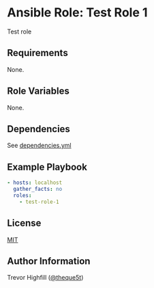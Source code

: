 # Ansible Role: Test Role 1

Test role

## Requirements

None.

## Role Variables

None.

## Dependencies

See [dependencies.yml](./dependencies.yml)

## Example Playbook

```yaml
- hosts: localhost
  gather_facts: no
  roles:
    - test-role-1
```

## License

[MIT](./LICENSE)

## Author Information

Trevor Highfill ([@theque5t](https://github.com/theque5t))
